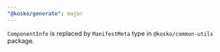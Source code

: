 ```yaml
---
"@kosko/generate": major
---
```


`ComponentInfo` is replaced by `ManifestMeta` type in `@kosko/common-utils` package.
